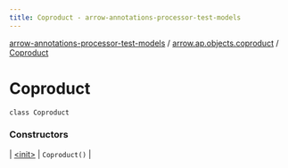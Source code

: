 ```yaml
---
title: Coproduct - arrow-annotations-processor-test-models
---
```


[arrow-annotations-processor-test-models](../../index.html) / [arrow.ap.objects.coproduct](../index.html) / [Coproduct](./index.html)

# Coproduct

`class Coproduct`

### Constructors

| [&lt;init&gt;](-init-.html) | `Coproduct()` |

